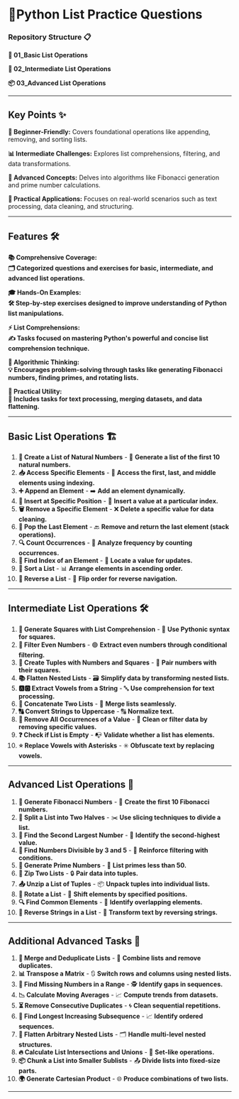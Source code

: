 

# **📂Python List Practice Questions**  

### **Repository Structure** 📋  

**📁 01_Basic List Operations**  

**📂 02_Intermediate List Operations**  

**📦 03_Advanced List Operations**  

---  

## **Key Points** ✨  

**🌿 Beginner-Friendly:** Covers foundational operations like appending, removing, and sorting lists.  

**📊 Intermediate Challenges:** Explores list comprehensions, filtering, and data transformations.  

**🚀 Advanced Concepts:** Delves into algorithms like Fibonacci generation and prime number calculations.  

**🔧 Practical Applications:** Focuses on real-world scenarios such as text processing, data cleaning, and structuring.  

---  

## **Features** 🛠️  

**📚 Comprehensive Coverage:**  
**🗂️ Categorized questions and exercises for basic, intermediate, and advanced list operations.**  

**🎓 Hands-On Examples:**  
**🛠️ Step-by-step exercises designed to improve understanding of Python list manipulations.**  

**⚡ List Comprehensions:**  
**✍️ Tasks focused on mastering Python's powerful and concise list comprehension technique.**  

**🧠 Algorithmic Thinking:**  
**💡 Encourages problem-solving through tasks like generating Fibonacci numbers, finding primes, and rotating lists.**  

**🌟 Practical Utility:**  
**🛒 Includes tasks for text processing, merging datasets, and data flattening.**  

---  

## **Basic List Operations** 🏗️  

1. **🔢 Create a List of Natural Numbers** - 📝 **Generate a list of the first 10 natural numbers.**  
2. **📥 Access Specific Elements** - 🧲 **Access the first, last, and middle elements using indexing.**  
3. **➕ Append an Element** - ➡️ **Add an element dynamically.**  
4. **📌 Insert at Specific Position** - 🎯 **Insert a value at a particular index.**  
5. **🗑️ Remove a Specific Element** - ❌ **Delete a specific value for data cleaning.**  
6. **🚮 Pop the Last Element** - 🔙 **Remove and return the last element (stack operations).**  
7. **🔍 Count Occurrences** - 🔢 **Analyze frequency by counting occurrences.**  
8. **📍 Find Index of an Element** - 📡 **Locate a value for updates.**  
9. **🔄 Sort a List** - 📊 **Arrange elements in ascending order.**  
10. **🔄 Reverse a List** - 🔁 **Flip order for reverse navigation.**  

---  

## **Intermediate List Operations** 🛠️  

1. **🧮 Generate Squares with List Comprehension** - 📏 **Use Pythonic syntax for squares.**  
2. **🔢 Filter Even Numbers** - 🟢 **Extract even numbers through conditional filtering.**  
3. **🎲 Create Tuples with Numbers and Squares** - 🔗 **Pair numbers with their squares.**  
4. **📚 Flatten Nested Lists** - 🗃️ **Simplify data by transforming nested lists.**  
5. **🅰️🅾️ Extract Vowels from a String** - 🔤 **Use comprehension for text processing.**  
6. **🔗 Concatenate Two Lists** - 🔗 **Merge lists seamlessly.**  
7. **🔠 Convert Strings to Uppercase** - 🔠 **Normalize text.**  
8. **🚫 Remove All Occurrences of a Value** - 🧹 **Clean or filter data by removing specific values.**  
9. **❓ Check if List is Empty** - 📭 **Validate whether a list has elements.**  
10. **⭐ Replace Vowels with Asterisks** - ✳️ **Obfuscate text by replacing vowels.**  

---  

## **Advanced List Operations** 🚀  

1. **🔢 Generate Fibonacci Numbers** - 🔄 **Create the first 10 Fibonacci numbers.**  
2. **📄 Split a List into Two Halves** - ✂️ **Use slicing techniques to divide a list.**  
3. **🥈 Find the Second Largest Number** - 🥇 **Identify the second-highest value.**  
4. **🌟 Find Numbers Divisible by 3 and 5** - 🔢 **Reinforce filtering with conditions.**  
5. **🔢 Generate Prime Numbers** - 🔑 **List primes less than 50.**  
6. **🔗 Zip Two Lists** - 🔒 **Pair data into tuples.**  
7. **📤 Unzip a List of Tuples** - 📦 **Unpack tuples into individual lists.**  
8. **🔄 Rotate a List** - 🔁 **Shift elements by specified positions.**  
9. **🔍 Find Common Elements** - 🔗 **Identify overlapping elements.**  
10. **🔄 Reverse Strings in a List** - 🔄 **Transform text by reversing strings.**  

---  

## **Additional Advanced Tasks** 🚧  

1. **🌈 Merge and Deduplicate Lists** - 🔄 **Combine lists and remove duplicates.**  
2. **📊 Transpose a Matrix** - 🔃 **Switch rows and columns using nested lists.**  
3. **🔎 Find Missing Numbers in a Range** - 🕵️ **Identify gaps in sequences.**  
4. **📉 Calculate Moving Averages** - 📈 **Compute trends from datasets.**  
5. **⏳ Remove Consecutive Duplicates** - 🌀 **Clean sequential repetitions.**  
6. **🔢 Find Longest Increasing Subsequence** - 📈 **Identify ordered sequences.**  
7. **🔗 Flatten Arbitrary Nested Lists** - 🗂️ **Handle multi-level nested structures.**  
8. **🔥 Calculate List Intersections and Unions** - 🔗 **Set-like operations.**  
9. **📦 Chunk a List into Smaller Sublists** - 📤 **Divide lists into fixed-size parts.**  
10. **🌍 Generate Cartesian Product** - 🌐 **Produce combinations of two lists.**  

---

